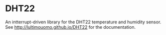 # DHT22 #
An intterrupt-driven library for the DHT22 temperature and humidity sensor.
See http://lultimouomo.github.io/DHT22 for the documentation.
